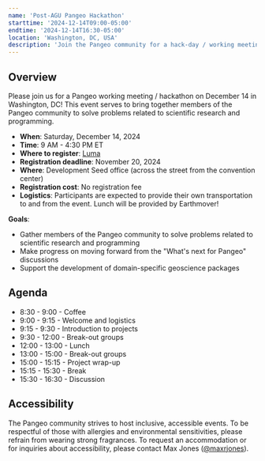 ```yaml
---
name: 'Post-AGU Pangeo Hackathon'
starttime: '2024-12-14T09:00-05:00'
endtime: '2024-12-14T16:30-05:00'
location: 'Washington, DC, USA'
description: 'Join the Pangeo community for a hack-day / working meeting after AGU 2024'
---
```


## Overview

Please join us for a Pangeo working meeting / hackathon on December 14 in Washington, DC! This event serves to bring together members of the Pangeo community to solve problems related to scientific research and programming.

- **When**: Saturday, December 14, 2024
- **Time**: 9 AM - 4:30 PM ET
- **Where to register**: [Luma](https://lu.ma/8mj6f3qn)
- **Registration deadline**: November 20, 2024
- **Where**: Development Seed office (across the street from the convention center)
- **Registration cost**: No registration fee
- **Logistics**: Participants are expected to provide their own transportation to and from the event. Lunch will be provided by Earthmover!

**Goals**:

- Gather members of the Pangeo community to solve problems related to scientific research and programming
- Make progress on moving forward from the "What's next for Pangeo" discussions
- Support the development of domain-specific geoscience packages

## Agenda

- 8:30 - 9:00 - Coffee
- 9:00 - 9:15 - Welcome and logistics
- 9:15 - 9:30 - Introduction to projects
- 9:30 - 12:00 - Break-out groups
- 12:00 - 13:00 - Lunch
- 13:00 - 15:00 - Break-out groups
- 15:00 - 15:15 - Project wrap-up
- 15:15 - 15:30 - Break
- 15:30 - 16:30 - Discussion

## Accessibility

The Pangeo community strives to host inclusive, accessible events. To be respectful of those with allergies and environmental sensitivities, please refrain from wearing strong fragrances. To request an accommodation or for inquiries about accessibility, please contact Max Jones ([@maxrjones](https://discourse.pangeo.io/u/maxrjones)).
